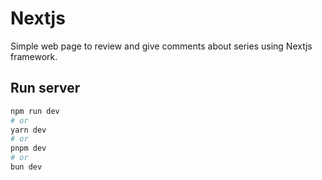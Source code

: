 # Nextjs

Simple web page to review and give comments about series using Nextjs framework.

## Run server

```bash
npm run dev
# or
yarn dev
# or
pnpm dev
# or
bun dev
```
